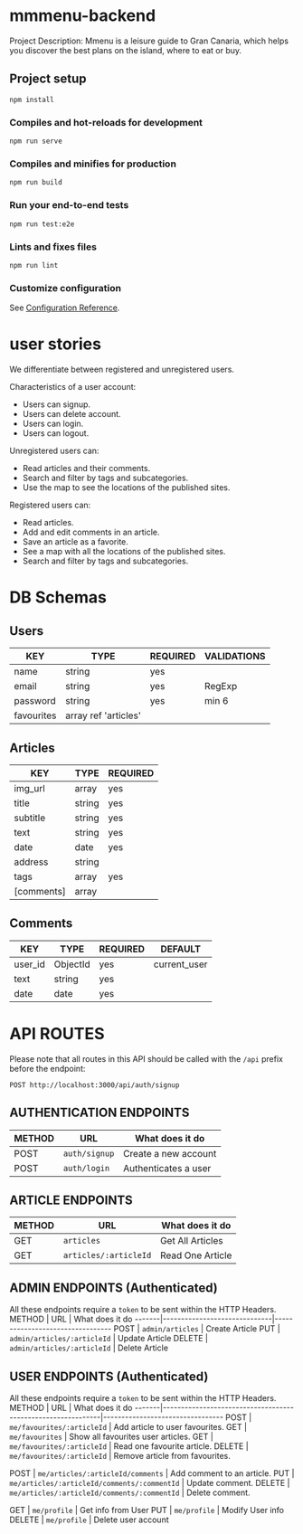 # mmmenu-backend

Project Description:
Mmenu is a leisure guide to Gran Canaria, which helps you discover the best plans on the island, where to eat or buy.

## Project setup
```
npm install
```

### Compiles and hot-reloads for development
```
npm run serve
```

### Compiles and minifies for production
```
npm run build
```

### Run your end-to-end tests
```
npm run test:e2e
```

### Lints and fixes files
```
npm run lint
```

### Customize configuration
See [Configuration Reference](https://cli.vuejs.org/config/).

# user stories

We differentiate between registered and unregistered users.

Characteristics of a user account:
- Users can signup.
- Users can delete account.
- Users can login.
- Users can logout.

Unregistered users can:
- Read articles and their comments.
- Search and filter by tags and subcategories.
- Use the map to see the locations of the published sites.

Registered users can:
- Read articles.
- Add and edit comments in an article.
- Save an article as a favorite.
- See a map with all the locations of the published sites.
- Search and filter by tags and subcategories.

# DB Schemas

## Users

KEY        | TYPE                                   | REQUIRED | VALIDATIONS              |
-----------|----------------------------------------|----------|--------------------------|
name       | string                                 | yes      |                          |
email      | string                                 | yes      | RegExp                   |
password   | string                                 | yes      | min 6                    |
favourites | array  ref 'articles'


## Articles

KEY         | TYPE           | REQUIRED
------------|--------------- | ----
img_url     | array          | yes
title       | string         | yes
subtitle    | string         | yes
text        | string         | yes
date        | date           | yes
address     | string
tags        | array          | yes
[comments]  | array 

## Comments

KEY         | TYPE           | REQUIRED |   DEFAULT    |
------------|--------------- | ---------|--------------|
user_id     | ObjectId       | yes      | current_user |
text        | string         | yes      |              |
date        | date           | yes      |              |

# API ROUTES
Please note that all routes in this API should be called with the `/api` prefix before the endpoint:
```
POST http://localhost:3000/api/auth/signup
```
## AUTHENTICATION ENDPOINTS

METHOD | URL                | What does it do
-------|--------------------|---------------------------------
POST   | `auth/signup`      | Create a new account
POST   | `auth/login`       | Authenticates a user

## ARTICLE ENDPOINTS

METHOD | URL                    | What does it do
-------|------------------------|---------------------------------
GET    | `articles`             | Get All Articles
GET    | `articles/:articleId`  | Read One Article

## ADMIN ENDPOINTS (Authenticated)

All these endpoints require a `token` to be sent within the HTTP Headers.
METHOD | URL                          | What does it do
-------|------------------------------|---------------------------------
POST   | `admin/articles`             | Create Article
PUT    | `admin/articles/:articleId`  | Update Article
DELETE | `admin/articles/:articleId`  | Delete Article

## USER ENDPOINTS (Authenticated)

All these endpoints require a `token` to be sent within the HTTP Headers.
METHOD | URL                                                         | What does it do
-------|-------------------------------------------------------------|---------------------------------
POST   | `me/favourites/:articleId`                                  | Add article to user favourites.
GET    | `me/favourites`                                             | Show all favourites user articles.
GET    | `me/favourites/:articleId`                                  | Read one favourite article.
DELETE | `me/favourites/:articleId`                                  | Remove article from favourites.

POST   | `me/articles/:articleId/comments`                           | Add comment to an article.
PUT    | `me/articles/:articleId/comments/:commentId`                | Update comment.
DELETE | `me/articles/:articleId/comments/:commentId`                | Delete comment.

GET    | `me/profile`                                                | Get info from User
PUT    | `me/profile`                                                | Modify User info
DELETE | `me/profile`                                                | Delete user account